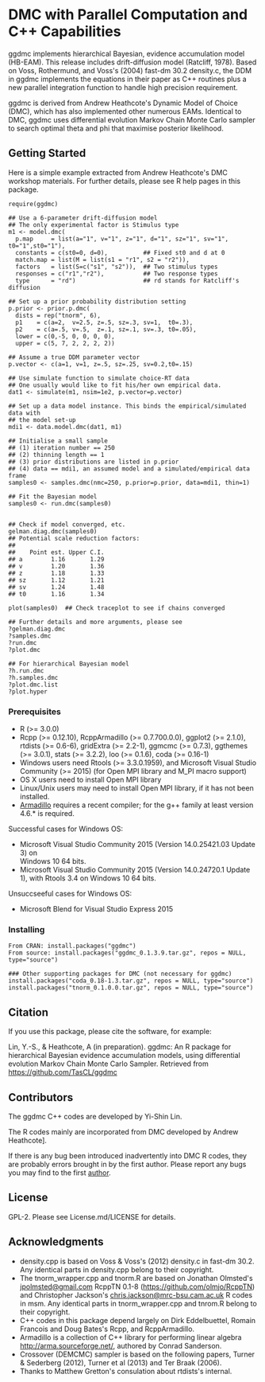 # DMC with Parallel Computation and C++ Capabilities

ggdmc implements hierarchical Bayesian, evidence accumulation model (HB-EAM). 
This release includes drift-diffusion model (Ratcliff, 1978). Based on 
Voss, Rothermund, and Voss's (2004) fast-dm 30.2 density.c, the DDM in
ggdmc implements the equations in their paper as C++ routines plus a new
parallel integration function to handle high precision requirement. 

ggdmc is derived from Andrew Heathcote's Dynamic Model of Choice (DMC), 
which has also implemented other numerous EAMs.  Identical to DMC, ggdmc uses 
differential evolution Markov Chain Monte Carlo sampler to search optimal 
theta and phi that maximise posterior likelihood. 

## Getting Started
Here is a simple example extracted from Andrew Heathcote's DMC workshop 
materials. For further details, please see R help pages in this package. 

```
require(ggdmc) 

## Use a 6-parameter drift-diffusion model  
## The only experimental factor is Stimulus type
m1 <- model.dmc(
  p.map     = list(a="1", v="1", z="1", d="1", sz="1", sv="1", t0="1",st0="1"),
  constants = c(st0=0, d=0),          ## Fixed st0 and d at 0
  match.map = list(M = list(s1 = "r1", s2 = "r2")),
  factors   = list(S=c("s1", "s2")),  ## Two stimulus types  
  responses = c("r1","r2"),           ## Two response types
  type      = "rd")                   ## rd stands for Ratcliff's diffusion

## Set up a prior probability distribution setting
p.prior <- prior.p.dmc(
  dists = rep("tnorm", 6),
  p1    = c(a=2,  v=2.5, z=.5, sz=.3, sv=1,  t0=.3),
  p2    = c(a=.5, v=.5,  z=.1, sz=.1, sv=.3, t0=.05),
  lower = c(0,-5, 0, 0, 0, 0),
  upper = c(5, 7, 2, 2, 2, 2))

## Assume a true DDM parameter vector
p.vector <- c(a=1, v=1, z=.5, sz=.25, sv=0.2,t0=.15)

## Use simulate function to simulate choice-RT data 
## One usually would like to fit his/her own empirical data.
dat1 <- simulate(m1, nsim=1e2, p.vector=p.vector)

## Set up a data model instance. This binds the empirical/simulated data with 
## the model set-up
mdi1 <- data.model.dmc(dat1, m1)

## Initialise a small sample 
## (1) iteration number == 250 
## (2) thinning length == 1
## (3) prior distributions are listed in p.prior 
## (4) data == mdi1, an assumed model and a simulated/empirical data frame
samples0 <- samples.dmc(nmc=250, p.prior=p.prior, data=mdi1, thin=1)

## Fit the Bayesian model 
samples0 <- run.dmc(samples0)


## Check if model converged, etc.
gelman.diag.dmc(samples0)
## Potential scale reduction factors:
## 
##    Point est. Upper C.I.
## a        1.16       1.29
## v        1.20       1.36
## z        1.18       1.33
## sz       1.12       1.21
## sv       1.24       1.48
## t0       1.16       1.34

plot(samples0)  ## Check traceplot to see if chains converged

## Further details and more arguments, please see
?gelman.diag.dmc
?samples.dmc
?run.dmc
?plot.dmc

## For hierarchical Bayesian model 
?h.run.dmc
?h.samples.dmc
?plot.dmc.list
?plot.hyper

```

### Prerequisites
 - R (>= 3.0.0)
 - Rcpp (>= 0.12.10), RcppArmadillo (>= 0.7.700.0.0), ggplot2 (>= 2.1.0),
   rtdists (>= 0.6-6), gridExtra (>= 2.2-1), ggmcmc (>= 0.7.3), 
   ggthemes (>= 3.0.1), stats (>= 3.2.2), loo (>= 0.1.6), coda (>= 0.16-1)
 - Windows users need Rtools (>= 3.3.0.1959), and Microsoft Visual Studio 
   Community (>= 2015) (for Open MPI library and M_PI macro support)
 - OS X users need to install Open MPI library
 - Linux/Unix users may need to install Open MPI library, if it has not 
   been installed. 
 - [Armadillo](https://CRAN.R-project.org/package=RcppArmadillo)
   requires a recent compiler; for the g++ family at least version 4.6.*
   is required. 

Successful cases for Windows OS:
  - Microsoft Visual Studio Community 2015 (Version 14.0.25421.03 Update 3) on  
    Windows 10 64 bits.
  - Microsoft Visual Studio Community 2015 (Version 14.0.24720.1 Update 1), 
    with Rtools 3.4 on Windows 10 64 bits.
  
Unsuccseeful cases for Windows OS:
  - Microsoft Blend for Visual Studio Express 2015   

### Installing

```
From CRAN: install.packages("ggdmc")
From source: install.packages("ggdmc_0.1.3.9.tar.gz", repos = NULL, type="source")

### Other supporting packages for DMC (not necessary for ggdmc)
install.packages("coda_0.18-1.3.tar.gz", repos = NULL, type="source")
install.packages("tnorm_0.1.0.0.tar.gz", repos = NULL, type="source")

```

## Citation

If you use this package, please cite the software, for example:

Lin, Y.-S., & Heathcote, A (in preparation). ggdmc: An R package for 
hierarchical Bayesian evidence accumulation models, using differential
evolution Markov Chain Monte Carlo Sampler. Retrieved from
https://github.com/TasCL/ggdmc

## Contributors

The ggdmc C++ codes are developed by Yi-Shin Lin. 

The R codes mainly are incorporated from DMC developed by Andrew Heathcote]. 

If there is any bug been introduced inadvertently into DMC R codes, they are 
probably errors brought in by the first author. Please report any bugs you may 
find to the first [author](mailto:yishin.lin@utas.edu.au). 

## License

GPL-2. Please see License.md/LICENSE for details.

## Acknowledgments

* density.cpp is based on Voss & Voss's (2012) density.c in fast-dm 30.2. Any 
identical parts in density.cpp belong to their copyright.
* The tnorm_wrapper.cpp and tnorm.R are based on Jonathan Olmsted's
<jpolmsted@gmail.com> RcppTN 0.1-8 (https://github.com/olmjo/RcppTN) 
and Christopher Jackson's <chris.jackson@mrc-bsu.cam.ac.uk> R codes in msm. 
Any identical parts in tnorm_wrapper.cpp and tnrom.R belong to their copyright.
* C++ codes in this package depend largely on Dirk Eddelbuettel, Romain 
Francois and Doug Bates's Rcpp, and RcppArmadillo.  
* Armadillo is a collection of C++ library for performing linear
algebra <http://arma.sourceforge.net/>, authored by Conrad Sanderson. 
* Crossover (DEMCMC) sampler is based on the following papers, 
Turner & Sederberg (2012), Turner et al (2013) and Ter Braak (2006).
* Thanks to Matthew Gretton's consulation about rtdists's internal. 
